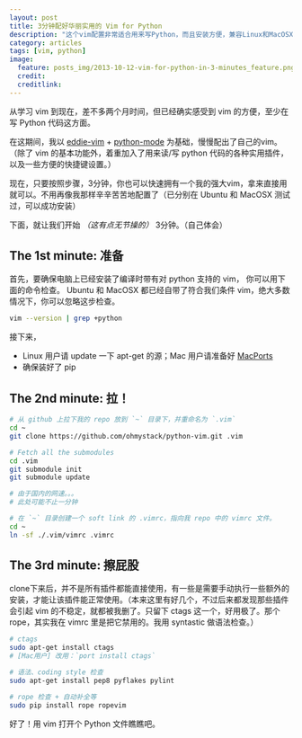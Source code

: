 ```yaml
---
layout: post
title: 3分钟配好华丽实用的 Vim for Python
description: "这个vim配置非常适合用来写Python，而且安装方便，兼容Linux和MacOSX。"
category: articles
tags: [vim, python]
image:
  feature: posts_img/2013-10-12-vim-for-python-in-3-minutes_feature.png
  credit: 
  creditlink: 
---
```


从学习 vim 到现在，差不多两个月时间，但已经确实感受到 vim 的方便，至少在写 Python 代码这方面。

在这期间，我以 [eddie-vim](https://github.com/kaochenlong/eddie-vim) + [python-mode](https://github.com/klen/python-mode) 为基础，慢慢配出了自己的vim。（除了 vim 的基本功能外，着重加入了用来读/写 python 代码的各种实用插件，以及一些方便的快捷键设置。）

现在，只要按照步骤，3分钟，你也可以快速拥有一个我的强大vim，拿来直接用就可以。不用再像我那样辛辛苦苦地配置了（已分别在 Ubuntu 和 MacOSX 测试过，可以成功安装）

下面，就让我们开始 *（这有点无节操的）* 3分钟。（自己体会）


## The 1st minute: 准备

首先，要确保电脑上已经安装了编译时带有对 python 支持的 vim， 你可以用下面的命令检查。
Ubuntu 和 MacOSX 都已经自带了符合我们条件 vim，绝大多数情况下，你可以忽略这步检查。

```bash
vim --version | grep +python
```

接下来，

* Linux 用户请 update 一下 apt-get 的源；Mac 用户请准备好 [MacPorts](http://www.macports.org/install.php)
* 确保装好了 pip


## The 2nd minute: 拉！

```bash
# 从 github 上拉下我的 repo 放到 `~` 目录下，并重命名为 `.vim` 
cd ~
git clone https://github.com/ohmystack/python-vim.git .vim

# Fetch all the submodules
cd .vim
git submodule init
git submodule update

# 由于国内的网速。。。
# 此处可能不止一分钟

# 在 `~` 目录创建一个 soft link 的 .vimrc，指向我 repo 中的 vimrc 文件。
cd ~
ln -sf ./.vim/vimrc .vimrc
```


## The 3rd minute: 擦屁股

clone下来后，并不是所有插件都能直接使用，有一些是需要手动执行一些额外的安装，才能让该插件能正常使用。（本来这里有好几个，不过后来都发现那些插件会引起 vim 的不稳定，就都被我删了。只留下 ctags 这一个，好用极了。那个 rope，其实我在 vimrc 里是把它禁用的。我用 syntastic 做语法检查。）

```bash
# ctags
sudo apt-get install ctags
# [Mac用户] 改用：`port install ctags`

# 语法、coding style 检查
sudo apt-get install pep8 pyflakes pylint

# rope 检查 + 自动补全等
sudo pip install rope ropevim
```


好了！用 vim 打开个 Python 文件瞧瞧吧。

